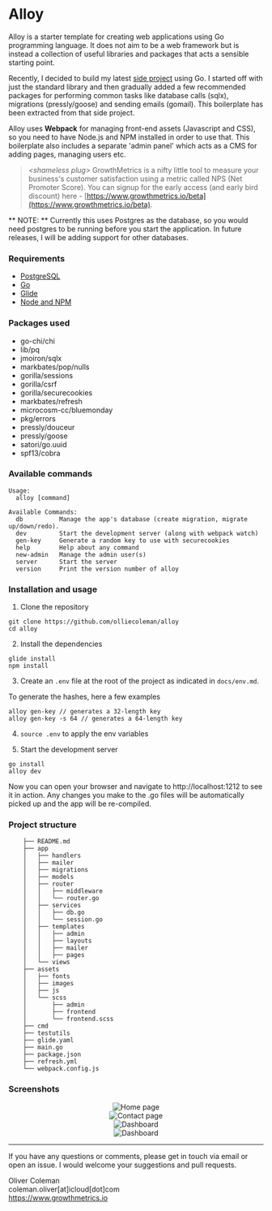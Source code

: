 # Alloy
Alloy is a starter template for creating web applications using Go programming language.
It does not aim to be a web framework but is instead a collection of useful libraries and packages that acts a sensible starting point.

Recently, I decided to build my latest [side project](https://www.growthmetrics.io) using Go. I started off with just the standard library and then gradually added a few recommended packages for performing common tasks like database calls (sqlx), migrations (pressly/goose) and sending emails (gomail). This boilerplate has been extracted from that side project.

Alloy uses **Webpack** for managing front-end assets (Javascript and CSS), so you need to have Node.js and NPM installed in order to use that. This boilerplate also includes a separate 'admin panel' which acts as a CMS for adding pages, managing users etc.

> *\<shameless plug>* GrowthMetrics is a nifty little tool to measure your business's customer satisfaction using a metric called NPS (Net Promoter Score). You can signup for the early access (and early bird discount) here - [https://www.growthmetrics.io/beta](https://www.growthmetrics.io/beta).


** NOTE: ** Currently this uses Postgres as the database, so you would need postgres to be running before you start the application. In future releases, I will be adding support for other databases.

### Requirements

- [PostgreSQL](https://hub.docker.com/_/postgres/)
- [Go](https://golang.org/)
- [Glide](https://glide.readthedocs.io/en/latest/)
- [Node and NPM](https://nodejs.org/en/)

### Packages used
- go-chi/chi
- lib/pq
- jmoiron/sqlx
- markbates/pop/nulls
- gorilla/sessions
- gorilla/csrf
- gorilla/securecookies
- markbates/refresh
- microcosm-cc/bluemonday
- pkg/errors
- pressly/douceur
- pressly/goose
- satori/go.uuid
- spf13/cobra


### Available commands

```
Usage:
  alloy [command]

Available Commands:
  db          Manage the app's database (create migration, migrate up/down/redo).
  dev         Start the development server (along with webpack watch)
  gen-key     Generate a random key to use with securecookies
  help        Help about any command
  new-admin   Manage the admin user(s)
  server      Start the server
  version     Print the version number of alloy
```

### Installation and usage

1. Clone the repository
```
git clone https://github.com/olliecoleman/alloy
cd alloy
```

2. Install the dependencies
```shell
glide install
npm install
```

3. Create an `.env` file at the root of the project as indicated in `docs/env.md`.

To generate the hashes, here a few examples

```
alloy gen-key // generates a 32-length key
alloy gen-key -s 64 // generates a 64-length key
```

4. `source .env` to apply the env variables

5. Start the development server
```
go install
alloy dev
```

Now you can open your browser and navigate to http://localhost:1212 to see it in action. Any changes you make to the .go files will be automatically picked up and the app will be re-compiled.


### Project structure

```
    ├── README.md
    ├── app
    │   ├── handlers
    │   ├── mailer
    │   ├── migrations
    │   ├── models
    │   ├── router
    │   │   ├── middleware
    │   │   └── router.go
    │   ├── services
    │   │   ├── db.go
    │   │   └── session.go
    │   ├── templates
    │   │   ├── admin
    │   │   ├── layouts
    │   │   ├── mailer
    │   │   ├── pages
    │   └── views
    ├── assets
    │   ├── fonts
    │   ├── images
    │   ├── js
    │   └── scss
    │       ├── admin
    │       ├── frontend
    │       └── frontend.scss
    ├── cmd
    ├── testutils
    ├── glide.yaml
    ├── main.go
    ├── package.json
    ├── refresh.yml
    └── webpack.config.js
```


### Screenshots

<div align="center">
  <img src="./assets/images/home.jpg" alt="Home page">
</div>

<div align="center">
  <img src="./assets/images/contact.jpg" alt="Contact page">
</div>

<div align="center">
  <img src="./assets/images/dashboard-1.jpg" alt="Dashboard">
</div>

<div align="center">
  <img src="./assets/images/dashboard-2.jpg" alt="Dashboard">
</div>

----------

If you have any questions or comments, please get in touch via email or open an issue. I would welcome your suggestions and pull requests.


Oliver Coleman<br>
coleman.oliver[at]icloud[dot]com<br>
https://www.growthmetrics.io
